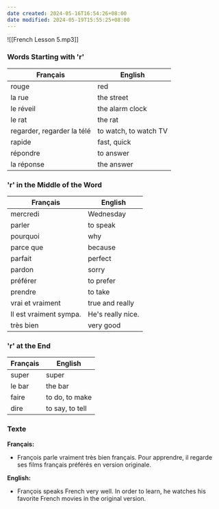 ```yaml
---
date created: 2024-05-16T16:54:26+08:00
date modified: 2024-05-19T15:55:25+08:00
---
```

![[French Lesson 5.mp3]]

### Words Starting with 'r'

|**Français**|**English**|
|---|---|
|rouge|red|
|la rue|the street|
|le réveil|the alarm clock|
|le rat|the rat|
|regarder, regarder la télé|to watch, to watch TV|
|rapide|fast, quick|
|répondre|to answer|
|la réponse|the answer|

### 'r' in the Middle of the Word

|**Français**|**English**|
|---|---|
|mercredi|Wednesday|
|parler|to speak|
|pourquoi|why|
|parce que|because|
|parfait|perfect|
|pardon|sorry|
|préférer|to prefer|
|prendre|to take|
|vrai et vraiment|true and really|
|Il est vraiment sympa.|He's really nice.|
|très bien|very good|

### 'r' at the End

|**Français**|**English**|
|---|---|
|super|super|
|le bar|the bar|
|faire|to do, to make|
|dire|to say, to tell|

### Texte

**Français:** 
- François parle vraiment très bien français. Pour apprendre, il regarde ses films français préférés en version originale.

**English:** 
- François speaks French very well. In order to learn, he watches his favorite French movies in the original version.